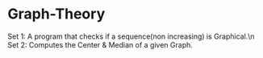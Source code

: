 # Graph-Theory
Set 1: A program that checks if a sequence(non increasing) is Graphical.\n
Set 2: Computes the Center & Median of a given Graph.
